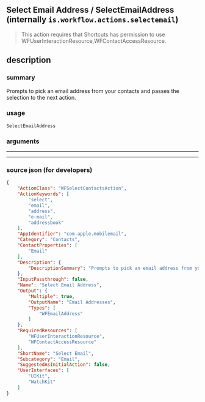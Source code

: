 
## Select Email Address / SelectEmailAddress (internally `is.workflow.actions.selectemail`)

> This action requires that Shortcuts has permission to use WFUserInteractionResource,WFContactAccessResource.


## description

### summary

Prompts to pick an email address from your contacts and passes the selection to the next action.


### usage
```
SelectEmailAddress 
```

### arguments

---



---

### source json (for developers)

```json
{
	"ActionClass": "WFSelectContactsAction",
	"ActionKeywords": [
		"select",
		"email",
		"address",
		"e-mail",
		"addressbook"
	],
	"AppIdentifier": "com.apple.mobilemail",
	"Category": "Contacts",
	"ContactProperties": [
		"Email"
	],
	"Description": {
		"DescriptionSummary": "Prompts to pick an email address from your contacts and passes the selection to the next action."
	},
	"InputPassthrough": false,
	"Name": "Select Email Address",
	"Output": {
		"Multiple": true,
		"OutputName": "Email Addresses",
		"Types": [
			"WFEmailAddress"
		]
	},
	"RequiredResources": [
		"WFUserInteractionResource",
		"WFContactAccessResource"
	],
	"ShortName": "Select Email",
	"Subcategory": "Email",
	"SuggestedAsInitialAction": false,
	"UserInterfaces": [
		"UIKit",
		"WatchKit"
	]
}
```
